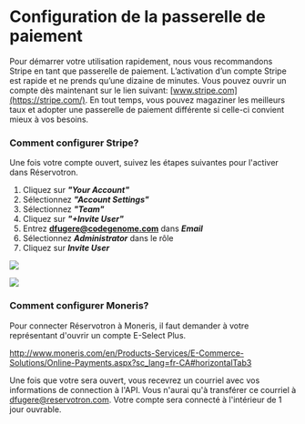 # Configuration de la passerelle de paiement


Pour démarrer votre utilisation rapidement, nous vous recommandons Stripe en tant que passerelle de paiement. L’activation d’un compte Stripe est rapide et ne prends qu’une dizaine de minutes. Vous pouvez ouvrir un compte dès maintenant sur le lien suivant: [www.stripe.com](https://stripe.com/). En tout temps, vous pouvez magaziner les meilleurs taux et adopter une passerelle de paiement différente si celle-ci convient mieux à vos besoins. 

### Comment configurer Stripe?

Une fois votre compte ouvert, suivez les étapes suivantes pour l'activer dans Réservotron.

1. Cliquez sur ***"Your Account"***
2. Sélectionnez ***"Account Settings"***
3. Sélectionnez ***"Team"***
4. Cliquez sur ***"+Invite User"***
5. Entrez **dfugere@codegenome.com** dans ***Email***
6. Sélectionnez ***Administrator*** dans le rôle
7. Cliquez sur ***Invite User***


![](https://api.monosnap.com/image/download?id=CJbuPqavlA77P2Oryy8lPrI8Uvzvyx)

![](https://api.monosnap.com/image/download?id=6v14dJEQHxTrBihWEuKasSrXzrUVul)


### Comment configurer Moneris?


Pour connecter Réservotron à Moneris, il faut demander à votre représentant d'ouvrir un compte E-Select Plus. 

http://www.moneris.com/en/Products-Services/E-Commerce-Solutions/Online-Payments.aspx?sc_lang=fr-CA#horizontalTab3

Une fois que votre sera ouvert, vous recevrez un courriel avec vos informations de connection à l'API. Vous n'aurai qu'à transférer ce courriel à dfugere@reservotron.com. Votre compte sera connecté à l'intérieur de 1 jour ouvrable. 